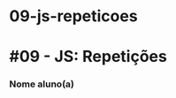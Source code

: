 # 09-js-repeticoes
# #09 - JS: Repetições

### Nome aluno(a)

[comment]: <> (Bernardo Rafael Sales Saraiva)